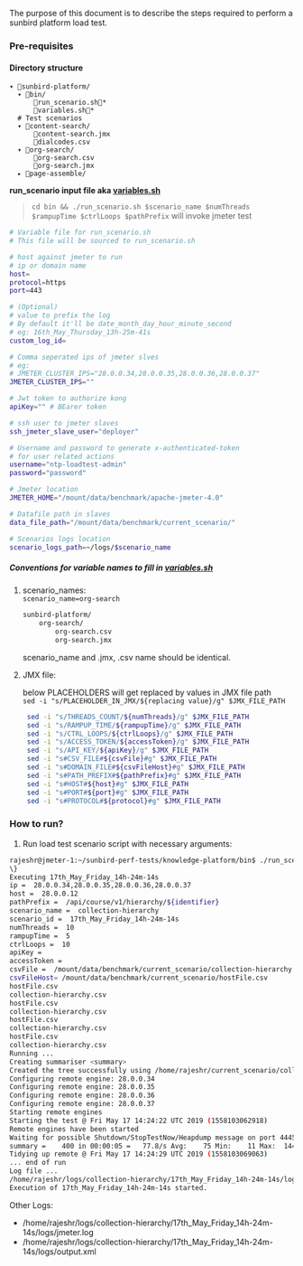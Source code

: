 The purpose of this document is to describe the steps required to perform a sunbird platform load test.

### Pre-requisites
#### Directory structure
```
▾ sunbird-platform/
  ▾ bin/
      run_scenario.sh*
      variables.sh*
  # Test scenarios
  ▾ content-search/
      content-search.jmx
      dialcodes.csv
  ▾ org-search/
      org-search.csv
      org-search.jmx
  ▸ page-assemble/
```
**run_scenario input file aka [variables.sh](bin/variables.sh)**
> `cd bin && ./run_scenario.sh $scenario_name $numThreads $rampupTime $ctrlLoops $pathPrefix` will invoke jmeter test
```sh
# Variable file for run_scenario.sh
# This file will be sourced to run_scenario.sh

# host against jmeter to run
# ip or domain name
host=
protocol=https
port=443

# (Optional)
# value to prefix the log
# By default it'll be date_month_day_hour_minute_second
# eg: 16th_May_Thursday_13h-25m-41s
custom_log_id=

# Comma seperated ips of jmeter slves
# eg: 
# JMETER_CLUSTER_IPS="28.0.0.34,28.0.0.35,28.0.0.36,28.0.0.37"
JMETER_CLUSTER_IPS=""

# Jwt token to authorize kong
apiKey="" # BEarer token

# ssh user to jmeter slaves
ssh_jmeter_slave_user="deployer"

# Username and password to generate x-authenticated-token
# for user related actions
username="ntp-loadtest-admin"
password="password"

# Jmeter location
JMETER_HOME="/mount/data/benchmark/apache-jmeter-4.0"

# Datafile path in slaves
data_file_path="/mount/data/benchmark/current_scenario/"

# Scenarios logs location
scenario_logs_path=~/logs/$scenario_name

```

##### Conventions for variable names to fill in [variables.sh](bin/variables.sh)

1. scenario_names:  
    `scenario_name=org-search`  
    ```sh
    sunbird-platform/
        org-search/
            org-search.csv
            org-search.jmx
    ```
   scenario_name and .jmx, .csv name should be identical. 

2. JMX file:
   
   below PLACEHOLDERS will get replaced by values in JMX file path  
   `sed -i "s/PLACEHOLDER_IN_JMX/${replacing value}/g" $JMX_FILE_PATH`
   ```sh
    sed -i "s/THREADS_COUNT/${numThreads}/g" $JMX_FILE_PATH 
    sed -i "s/RAMPUP_TIME/${rampupTime}/g" $JMX_FILE_PATH
    sed -i "s/CTRL_LOOPS/${ctrlLoops}/g" $JMX_FILE_PATH
    sed -i "s/ACCESS_TOKEN/${accessToken}/g" $JMX_FILE_PATH
    sed -i "s/API_KEY/${apiKey}/g" $JMX_FILE_PATH
    sed -i "s#CSV_FILE#${csvFile}#g" $JMX_FILE_PATH
    sed -i "s#DOMAIN_FILE#${csvFileHost}#g" $JMX_FILE_PATH
    sed -i "s#PATH_PREFIX#${pathPrefix}#g" $JMX_FILE_PATH
    sed -i "s#HOST#${host}#g" $JMX_FILE_PATH
    sed -i "s#PORT#${port}#g" $JMX_FILE_PATH
    sed -i "s#PROTOCOL#${protocol}#g" $JMX_FILE_PATH
    ```

### How to run?

1. Run load test scenario script with necessary arguments:

```sh
rajeshr@jmeter-1:~/sunbird-perf-tests/knowledge-platform/bin$ ./run_scenario.sh collection-hierarchy 10 5 10 /api/course/v1/hierarchy/$\{identifier
\}
Executing 17th_May_Friday_14h-24m-14s
ip =  28.0.0.34,28.0.0.35,28.0.0.36,28.0.0.37
host =  28.0.0.12
pathPrefix =  /api/course/v1/hierarchy/${identifier}
scenario_name =  collection-hierarchy
scenario_id =  17th_May_Friday_14h-24m-14s
numThreads =  10
rampupTime =  5
ctrlLoops =  10
apiKey =
accessToken =
csvFile =  /mount/data/benchmark/current_scenario/collection-hierarchy.csv
csvFileHost= /mount/data/benchmark/current_scenario/hostFile.csv
hostFile.csv                                                                                                     100%   40     0.0KB/s   00:00
collection-hierarchy.csv                                                                                         100%   47KB  47.2KB/s   00:00
hostFile.csv                                                                                                     100%   40     0.0KB/s   00:00
collection-hierarchy.csv                                                                                         100%   47KB  47.2KB/s   00:00
hostFile.csv                                                                                                     100%   40     0.0KB/s   00:00
collection-hierarchy.csv                                                                                         100%   47KB  47.2KB/s   00:00
hostFile.csv                                                                                                     100%   40     0.0KB/s   00:00
collection-hierarchy.csv                                                                                         100%   47KB  47.2KB/s   00:00
Running ...
Creating summariser <summary>
Created the tree successfully using /home/rajeshr/current_scenario/collection-hierarchy.jmx
Configuring remote engine: 28.0.0.34
Configuring remote engine: 28.0.0.35
Configuring remote engine: 28.0.0.36
Configuring remote engine: 28.0.0.37
Starting remote engines
Starting the test @ Fri May 17 14:24:22 UTC 2019 (1558103062918)
Remote engines have been started
Waiting for possible Shutdown/StopTestNow/Heapdump message on port 4445
summary =    400 in 00:00:05 =   77.8/s Avg:    75 Min:    11 Max:  1446 Err:     0 (0.00%)
Tidying up remote @ Fri May 17 14:24:29 UTC 2019 (1558103069063)
... end of run
Log file ...
/home/rajeshr/logs/collection-hierarchy/17th_May_Friday_14h-24m-14s/logs/scenario.log
Execution of 17th_May_Friday_14h-24m-14s started.
```

Other Logs:
* /home/rajeshr/logs/collection-hierarchy/17th_May_Friday_14h-24m-14s/logs/jmeter.log
* /home/rajeshr/logs/collection-hierarchy/17th_May_Friday_14h-24m-14s/logs/output.xml


